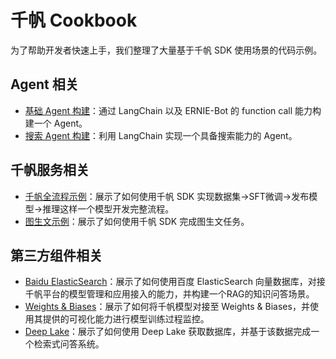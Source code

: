 # 千帆 Cookbook

为了帮助开发者快速上手，我们整理了大量基于千帆 SDK 使用场景的代码示例。

## Agent 相关

- [基础 Agent 构建](https://github.com/baidubce/bce-qianfan-sdk/tree/main/cookbook/qianfan_agent/qianfan_agent.ipynb)：通过 LangChain 以及 ERNIE-Bot 的 function call 能力构建一个 Agent。
- [搜索 Agent 构建](https://github.com/baidubce/bce-qianfan-sdk/tree/main/cookbook/function_call_agent/function_call_agent.ipynb)：利用 LangChain 实现一个具备搜索能力的 Agent。

## 千帆服务相关

- [千帆全流程示例](https://github.com/baidubce/bce-qianfan-sdk/tree/main/cookbook/console-finetune/console-finetune.ipynb)：展示了如何使用千帆 SDK 实现数据集->SFT微调->发布模型->推理这样一个模型开发完整流程。
- [图生文示例](https://github.com/baidubce/bce-qianfan-sdk/tree/main/cookbook/text2image/text2image.ipynb)：展示了如何使用千帆 SDK 完成图生文任务。

## 第三方组件相关

- [Baidu ElasticSearch](https://github.com/baidubce/bce-qianfan-sdk/tree/main/cookbook/baidu_elasticsearch_RAG/qianfan_baidu_elasticsearch.ipynb)：展示了如何使用百度 ElasticSearch 向量数据库，对接千帆平台的模型管理和应用接入的能力，并构建一个RAG的知识问答场景。
- [Weights & Biases](https://github.com/baidubce/bce-qianfan-sdk/tree/main/cookbook/wandb/wandb.ipynb)：展示了如何将千帆模型对接至 Weights & Biases，并使用其提供的可视化能力进行模型训练过程监控。 
- [Deep Lake](https://github.com/baidubce/bce-qianfan-sdk/tree/main/cookbook/deeplake_retrieval_qa/deeplake_retrieval_qa.ipynb)：展示了如何使用 Deep Lake 获取数据库，并基于该数据完成一个检索式问答系统。
